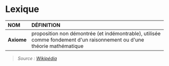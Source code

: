 # Lexique

|NOM|DÉFINITION|
|:--|:--|
|**Axiome**|proposition non démontrée (et indémontrable), utilisée comme fondement d'un raisonnement ou d'une théorie mathématique|

> _Source : [Wikipédia](https://fr.wikipedia.org/wiki/Wikip%C3%A9dia:Accueil_principal)_
